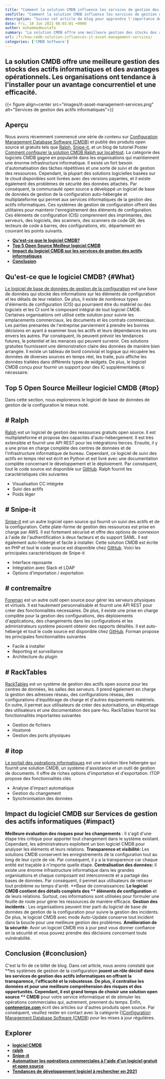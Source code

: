 ```yaml
---
title: "Comment la solution CMDB influence les services de gestion des actifs informatiques" 
seoTitle: "Comment la solution CMDB influence les services de gestion des actifs informatiques" 
description: "Suivez cet article de blog pour apprendre l'importance des services de gestion des actifs informatiques open source et du logiciel CMDB gratuit pour gérer de nombreux éléments de configuration." 
date: Fri, 18 Jun 2021 08:03:01 +0000
author: muhammadmustafa
summary: "La solution CMDB offre une meilleure gestion des stocks des actifs informatiques et des avantages opérationnels. Les organisations ont tendance à l'installer pour un avantage concurrentiel et une efficacité." 
url: /fr/how-cmdb-solution-influences-it-asset-management-services/
categories: ['CMDB Software']
---
```


## La solution CMDB offre une meilleure gestion des stocks des actifs informatiques et des avantages opérationnels. Les organisations ont tendance à l'installer pour un avantage concurrentiel et une efficacité.

{{< figure align=center src="images/it-asset-management-services.png" alt="Services de gestion des actifs informatiques">}}


## **Aperçu**
Nous avons récemment commencé une série de contenu sur [Configuration Management Database Software (CMDB)][1] et publié des produits open source et gratuits tels que [Ralph][2], [Snipe-it][3], et un blog de tutoriel Poster [Comment configurer la solution CMDB Ralph sur localHost][4]. La catégorie des logiciels CMDB gagne en popularité dans les organisations qui maintiennent une énorme infrastructure informatique. Il existe un fort besoin d'automatisation des tâches répétitives et une sorte de suivi et de gestion des ressources. Cependant, la plupart des solutions logicielles basées sur le cloud disponibles sont livrées avec des versions payantes, et il existe également des problèmes de sécurité des données attachés. Par conséquent, la communauté open source a développé un logiciel de base de données de gestion de la configuration auto-hébergée et multiplateforme qui permet aux services informatiques de la gestion des actifs informatiques.
Ces systèmes de gestion de configuration offrent des utilitaires pour maintenir l'enregistrement des éléments de configuration. Ces éléments de configuration (CIS) comprennent des imprimantes, des serveurs, des logiciels, des scanners, des scanners de code QR, des lecteurs de code à barres, des configurations, etc. département en couvrant les points suivants.
  * **[Qu'est-ce que le logiciel CMDB?][5]** 
  * **[Top 5 Open Source Meilleur logiciel CMDB][6]** 
  * [**Impact du logiciel CMDB sur les services de gestion des actifs informatiques** ][7]
  * **[Conclusion][8]** 

## **Qu'est-ce que le logiciel CMDB?**    {#What}
[Le logiciel de base de données de gestion de la configuration][1] est une base de données qui stocke des informations sur les éléments de configuration et les détails de leur relation. De plus, il existe de nombreux types d'éléments de configuration (CIS) qui pourraient être du matériel ou des logiciels et les CI sont le composant intégral de tout logiciel CMDB. Certaines organisations ont utilisé cette solution pour suivre les emplacements commerciaux, les documents et les contrats commerciaux. Les parties prenantes de l'entreprise parviennent à prendre les bonnes décisions en ayant à examiner tous les actifs et leurs dépendances les uns envers les autres. Par conséquent, ils peuvent prévoir les tendances futures, le potentiel et les menaces qui peuvent survenir. Ces solutions gratuites fournissent une démonstration claire des données de manière bien arrangée. Il existe un tableau de bord convivial et logique qui récupère les données de diverses sources en temps réel, les traite, puis affiche les données traitées dans différents types de widgets. De plus, le logiciel CMDB conçu pour fournir un support pour des IC supplémentaires si nécessaire.

## **Top 5 Open Source Meilleur logiciel CMDB**    {#top}
Dans cette section, nous explorerons le logiciel de base de données de gestion de la configuration le mieux noté.

## # Ralph
[Ralph][2] est un logiciel de gestion des ressources gratuits open source. Il est multiplateforme et propose des capacités d'auto-hébergement. Il est très extensible et fournit une API REST pour les intégrations tierces. Ensuite, il y a une prise en charge complète des centres de données et de l'infrastructure informatique de bureau. Cependant, ce logiciel de suivi des actifs en temps réel est écrit en Python et est livré avec une documentation complète concernant le développement et le déploiement. Par conséquent, tout le code source est disponible sur [GitHub][9].
Ralph fournit les caractéristiques clés suivantes
  * Visualisation CC intégrée
  * Suivi des actifs
  * Poids léger

## # Snipe-it
[Snipe-it][3] est un autre logiciel open source qui fournit un suivi des actifs et de la configuration. Cette plate-forme de gestion des ressources est prise en charge par AWS. Il est fortement sécurisé et offre des options de connexion à l'aide de l'authentification à deux facteurs et du support SAML. Il est également auto-hébergé et facile à installer. Cette solution CMDB est écrite en PHP et tout le code source est disponible chez [GitHub][10].
Voici les principales caractéristiques de Snipe-it
  * Interface reposante
  * Intégration avec Slack et LDAP
  * Options d'importation / exportation

## # contremaître
[Foreman][11] est un autre outil open source pour gérer les serveurs physiques et virtuels. Il est hautement personnalisable et fournit une API REST pour créer des fonctionnalités nécessaires. De plus, il existe une prise en charge complète pour la gestion des configurations, des déploiements d'applications, des changements dans les configurations et les administrateurs système peuvent obtenir des rapports détaillés. Il est auto-hébergé et tout le code source est disponible chez [GitHub][12].
Forman propose les principales fonctionnalités suivantes
  * Facile à installer
  * Reporting et surveillance
  * Architecture du plugin

## # RackTables
[RackTables][13] est un système de gestion des actifs open source pour les centres de données, les salles des serveurs. Il prend également en charge la gestion des adresses réseau, des configurations réseau, des configurations d'équilibrage de charge et d'autres équipements matériels. En outre, il permet aux utilisateurs de créer des autorisations, un étiquetage des utilisateurs et une documentation des pare-feu.
RackTables fournit les fonctionnalités importantes suivantes
  * Gestion de fichiers
  * Hostomé
  * Gestion des ports physiques

## # itop
[Le portail des opérations informatiques][14] est une solution libre hébergée qui fournit une solution CMDB, un système d'assistance et un outil de gestion de documents. Il offre de riches options d'importation et d'exportation.
ITOP propose des fonctionnalités clés
  * Analyse d'impact automatique
  * Gestion du changement
  * Synchronisation des données

## Impact du logiciel CMDB sur [][15] Services de gestion des actifs informatiques   {#impact}
**Meilleure évaluation des risques pour les changements** : Il s'agit d'une étape très critique pour apporter tout changement dans le système existant. Cependant, les administrateurs exploitent un bon logiciel CMDB pour analyser les éléments et leurs relations.
**Transparence et visibilité:**  Les solutions CMDB conservent les enregistrements de la configuration tout au long de leur cycle de vie. Par conséquent, il y a la transparence car chaque entité est traçable à n'importe quelle étape.
**Centralisation des données:**  Il existe une énorme infrastructure informatique dans les grandes organisations et chaque composant est interconnecté et a partagé des bases de données. Par conséquent, il permet aux utilisateurs de retracer tout problème ou temps d'arrêt.
**Base de connaissances:  **Le logiciel CMDB contient des détails complets des **  éléments de configuration**  et de leurs relations. Surtout, ces informations sont utilisées pour formuler une feuille de route pour gérer les ressources de manière efficace.
**Gestion des incidents** : Les organisations peuvent tirer parti du logiciel de base de données de gestion de la configuration pour suivre la gestion des incidents. De plus, le logiciel CMDB avec mode Auto-Update conserve tout incident dans la boucle pour une meilleure gestion des problèmes.
**Amélioration de la sécurité:**  Avoir un logiciel CMDB mis à jour peut vous donner confiance en la sécurité et vous pouvez prendre des décisions concernant toute vulnérabilité.

## **Conclusion**    {#conclusion}
C'est la fin de ce billet de blog. Dans cet article, nous avons constaté que **les systèmes de gestion de la configuration  **jouent un rôle décisif dans les services de gestion des actifs informatiques en offrant la transparence, l'efficacité et la robustesse. De plus, il centralise les données et pour une meilleure compréhension des risques et des opportunités. Cependant, il est grand temps de choisir une solution open source **  CMDB**  pour votre service informatique et de stimuler les opérations commerciales qui, autrement, prennent du temps.
Enfin, [**contenerize.com** ][16] écrit des articles sur d'autres produits open source. Par conséquent, veuillez rester en contact avec la catégorie [][][17][Configuration Management Database Software (CMDB][1]) pour les mises à jour régulières.

## Explorer
  * **[logiciel CMDB][1]** 
  * **[ralph][2]** 
  * [**Snipe-it** ][3]
  * [**Automatiser les opérations commerciales à l'aide d'un logiciel gratuit et open source** ][18]
  * **[Tendances de développement logiciel à rechercher en 2021][19]** 

  
[1]: https://products.containerize.com/cmdb-software/
[2]: https://products.containerize.com/cmdb-software/ralph/
[3]: https://products.containerize.com/cmdb-software/snipe-it/
[4]: https://blog.containerize.com/cmdb-software/how-to-set-up-cmdb-solution-ralph-on-localhost/
[5]: #what
[6]: #top
[7]: #impact
[8]: #Conclusion
[9]: https://github.com/allegro/ralph
[10]: https://github.com/snipe/snipe-it
[11]: https://theforeman.org/
[12]: https://github.com/theforeman/foreman
[13]: https://www.racktables.org/
[14]: https://www.combodo.com/itop
[15]: https://blog.containerize.com/wp-admin/post.php?post=5864&action=edit#app
[16]: https://www.containerize.com/
[17]: https://products.containerize.com/single-sign-on/
[18]: https://blog.containerize.com/blogging/automate-business-operations-using-open-source-software/
[19]: https://blog.containerize.com/blockchain-platforms/software-development-trends-to-look-out-for-in-2021/
